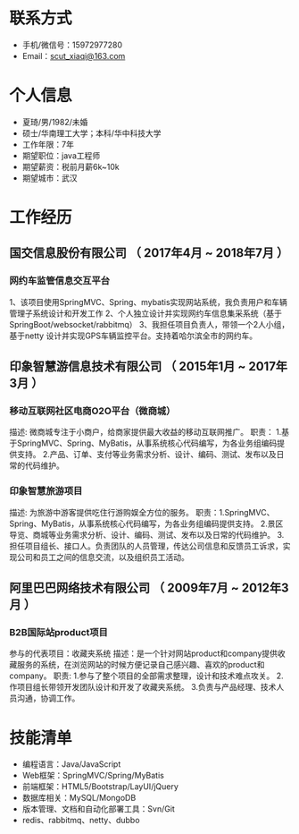 # 联系方式
* 手机/微信号：15972977280
* Email：scut_xiaqi@163.com 
# 个人信息
 - 夏琦/男/1982/未婚
 - 硕士/华南理工大学；本科/华中科技大学 
 - 工作年限：7年
 - 期望职位：java工程师
 - 期望薪资：税前月薪6k~10k
 - 期望城市：武汉
# 工作经历
## 国交信息股份有限公司 （ 2017年4月 ~ 2018年7月 ）

### 网约车监管信息交互平台 
1、该项目使用SpringMVC、Spring、mybatis实现网站系统，我负责用户和车辆管理子系统设计和开发工作
2、个人独立设计并实现网约车信息集采系统（基于SpringBoot/websocket/rabbitmq）
3、我担任项目负责人，带领一个2人小组，基于netty 设计并实现GPS车辆监控平台。支持着哈尔滨全市的网约车。
  
## 印象智慧游信息技术有限公司 （ 2015年1月 ~ 2017年3月 ）

### 移动互联网社区电商O2O平台（微商城）
描述: 微商城专注于小商户，给商家提供最大收益的移动互联网推广。
职责： 1.基于SpringMVC、Spring、MyBatis，从事系统核心代码编写，为各业务组编码提供支持。
2.产品、订单、支付等业务需求分析、设计、编码、测试、发布以及日常的代码维护。
### 印象智慧旅游项目 
描述: 为旅游中游客提供吃住行游购娱全方位的服务。
职责：1.SpringMVC、Spring、MyBatis，从事系统核心代码编写，为各业务组编码提供支持。
2.景区导览、商城等业务需求分析、设计、编码、测试、发布以及日常的代码维护。
3.担任项目组长、接口人。负责团队的人员管理，传达公司信息和反馈员工诉求，实现公司和员工之间的信息交流，以及组织员工活动。

## 阿里巴巴网络技术有限公司 （ 2009年7月 ~ 2012年3月 ）

### B2B国际站product项目 
参与的代表项目：收藏夹系统
描述：是一个针对网站product和company提供收藏服务的系统，在浏览网站的时候方便记录自己感兴趣、喜欢的product和company。
职责:
1.参与了整个项目的全部需求整理，设计和技术难点攻关。
2.作项目组长带领开发团队设计和开发了收藏夹系统。
3.负责与产品经理、技术人员沟通，协调工作。

# 技能清单
- 编程语言：Java/JavaScript
- Web框架：SpringMVC/Spring/MyBatis
- 前端框架：HTML5/Bootstrap/LayUI/jQuery
- 数据库相关：MySQL/MongoDB
- 版本管理、文档和自动化部署工具：Svn/Git
- redis、rabbitmq、netty、dubbo



  
  